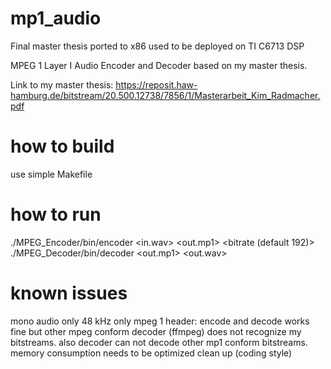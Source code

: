 # mp1_audio
Final master thesis ported to x86 used to be deployed on TI C6713 DSP

MPEG 1 Layer I Audio Encoder and Decoder based on my master thesis.

Link to my master thesis:
https://reposit.haw-hamburg.de/bitstream/20.500.12738/7856/1/Masterarbeit_Kim_Radmacher.pdf

# how to build
use simple Makefile

# how to run
./MPEG_Encoder/bin/encoder <in.wav> <out.mp1> <bitrate (default 192)>
./MPEG_Decoder/bin/decoder <out.mp1> <out.wav>

# known issues
mono audio only
48 kHz only
mpeg 1 header: encode and decode works fine but other mpeg conform decoder (ffmpeg) does not recognize my bitstreams. also decoder can not decode other mp1 conform bitstreams.
memory consumption needs to be optimized
clean up (coding style)

